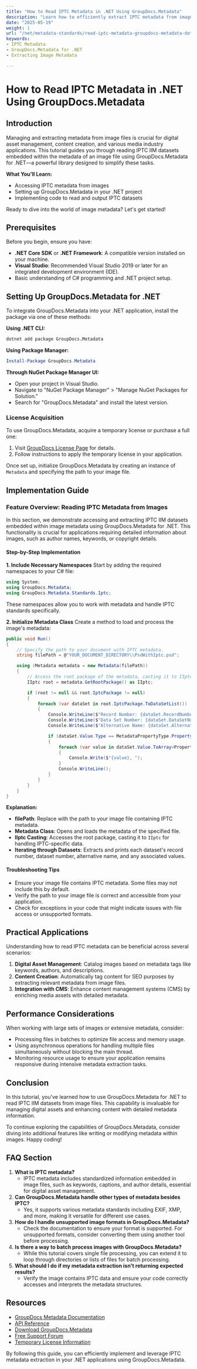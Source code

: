 ```yaml
---
title: "How to Read IPTC Metadata in .NET Using GroupDocs.Metadata"
description: "Learn how to efficiently extract IPTC metadata from images using GroupDocs.Metadata for .NET. Enhance your digital asset management and content creation workflows."
date: "2025-05-19"
weight: 1
url: "/net/metadata-standards/read-iptc-metadata-groupdocs-metadata-dotnet/"
keywords:
- IPTC Metadata
- GroupDocs.Metadata for .NET
- Extracting Image Metadata

---
```



# How to Read IPTC Metadata in .NET Using GroupDocs.Metadata

## Introduction
Managing and extracting metadata from image files is crucial for digital asset management, content creation, and various media industry applications. This tutorial guides you through reading IPTC IIM datasets embedded within the metadata of an image file using GroupDocs.Metadata for .NET—a powerful library designed to simplify these tasks.

**What You'll Learn:**
- Accessing IPTC metadata from images
- Setting up GroupDocs.Metadata in your .NET project
- Implementing code to read and output IPTC datasets

Ready to dive into the world of image metadata? Let's get started!

## Prerequisites
Before you begin, ensure you have:

- **.NET Core SDK** or **.NET Framework**: A compatible version installed on your machine.
- **Visual Studio**: Recommended Visual Studio 2019 or later for an integrated development environment (IDE).
- Basic understanding of C# programming and .NET project setup.

## Setting Up GroupDocs.Metadata for .NET
To integrate GroupDocs.Metadata into your .NET application, install the package via one of these methods:

**Using .NET CLI:**
```bash
dotnet add package GroupDocs.Metadata
```

**Using Package Manager:**
```powershell
Install-Package GroupDocs.Metadata
```

**Through NuGet Package Manager UI:**
- Open your project in Visual Studio.
- Navigate to "NuGet Package Manager" > "Manage NuGet Packages for Solution."
- Search for "GroupDocs.Metadata" and install the latest version.

### License Acquisition
To use GroupDocs.Metadata, acquire a temporary license or purchase a full one:
1. Visit [GroupDocs License Page](https://purchase.groupdocs.com/temporary-license) for details.
2. Follow instructions to apply the temporary license in your application.

Once set up, initialize GroupDocs.Metadata by creating an instance of `Metadata` and specifying the path to your image file.

## Implementation Guide
### Feature Overview: Reading IPTC Metadata from Images
In this section, we demonstrate accessing and extracting IPTC IIM datasets embedded within image metadata using GroupDocs.Metadata for .NET. This functionality is crucial for applications requiring detailed information about images, such as author names, keywords, or copyright details.

#### Step-by-Step Implementation
**1. Include Necessary Namespaces**
Start by adding the required namespaces to your C# file:
```csharp
using System;
using GroupDocs.Metadata;
using GroupDocs.Metadata.Standards.Iptc;
```
These namespaces allow you to work with metadata and handle IPTC standards specifically.

**2. Initialize Metadata Class**
Create a method to load and process the image's metadata:
```csharp
public void Run()
{
    // Specify the path to your document with IPTC metadata.
    string filePath = @"YOUR_DOCUMENT_DIRECTORY\\PsdWithIptc.psd";

    using (Metadata metadata = new Metadata(filePath))
    {
        // Access the root package of the metadata, casting it to IIptc if possible.
        IIptc root = metadata.GetRootPackage() as IIptc;

        if (root != null && root.IptcPackage != null)
        {
            foreach (var dataSet in root.IptcPackage.ToDataSetList())
            {
                Console.WriteLine($"Record Number: {dataSet.RecordNumber}");
                Console.WriteLine($"Data Set Number: {dataSet.DataSetNumber}");
                Console.WriteLine($"Alternative Name: {dataSet.AlternativeName}");

                if (dataSet.Value.Type == MetadataPropertyType.PropertyValueArray)
                {
                    foreach (var value in dataSet.Value.ToArray<PropertyValue>())
                    {
                        Console.Write($"{value}, ");
                    }
                    Console.WriteLine();
                }
            }
        }
    }
}
```
**Explanation:**
- **filePath**: Replace with the path to your image file containing IPTC metadata.
- **Metadata Class**: Opens and loads the metadata of the specified file.
- **IIptc Casting**: Accesses the root package, casting it to `IIptc` for handling IPTC-specific data.
- **Iterating through Datasets**: Extracts and prints each dataset's record number, dataset number, alternative name, and any associated values.

#### Troubleshooting Tips
- Ensure your image file contains IPTC metadata. Some files may not include this by default.
- Verify the path to your image file is correct and accessible from your application.
- Check for exceptions in your code that might indicate issues with file access or unsupported formats.

## Practical Applications
Understanding how to read IPTC metadata can be beneficial across several scenarios:
1. **Digital Asset Management**: Catalog images based on metadata tags like keywords, authors, and descriptions.
2. **Content Creation**: Automatically tag content for SEO purposes by extracting relevant metadata from image files.
3. **Integration with CMS**: Enhance content management systems (CMS) by enriching media assets with detailed metadata.

## Performance Considerations
When working with large sets of images or extensive metadata, consider:
- Processing files in batches to optimize file access and memory usage.
- Using asynchronous operations for handling multiple files simultaneously without blocking the main thread.
- Monitoring resource usage to ensure your application remains responsive during intensive metadata extraction tasks.

## Conclusion
In this tutorial, you've learned how to use GroupDocs.Metadata for .NET to read IPTC IIM datasets from image files. This capability is invaluable for managing digital assets and enhancing content with detailed metadata information.

To continue exploring the capabilities of GroupDocs.Metadata, consider diving into additional features like writing or modifying metadata within images. Happy coding!

## FAQ Section
1. **What is IPTC metadata?**
   - IPTC metadata includes standardized information embedded in image files, such as keywords, captions, and author details, essential for digital asset management.
2. **Can GroupDocs.Metadata handle other types of metadata besides IPTC?**
   - Yes, it supports various metadata standards including EXIF, XMP, and more, making it versatile for different use cases.
3. **How do I handle unsupported image formats in GroupDocs.Metadata?**
   - Check the documentation to ensure your format is supported. For unsupported formats, consider converting them using another tool before processing.
4. **Is there a way to batch process images with GroupDocs.Metadata?**
   - While this tutorial covers single file processing, you can extend it to loop through directories or lists of files for batch processing.
5. **What should I do if my metadata extraction isn't returning expected results?**
   - Verify the image contains IPTC data and ensure your code correctly accesses and interprets the metadata structures.

## Resources
- [GroupDocs Metadata Documentation](https://docs.groupdocs.com/metadata/net/)
- [API Reference](https://reference.groupdocs.com/metadata/net/)
- [Download GroupDocs.Metadata](https://releases.groupdocs.com/metadata/net/)
- [Free Support Forum](https://forum.groupdocs.com/c/metadata/)
- [Temporary License Information](https://purchase.groupdocs.com/temporary-license/)

By following this guide, you can efficiently implement and leverage IPTC metadata extraction in your .NET applications using GroupDocs.Metadata.
